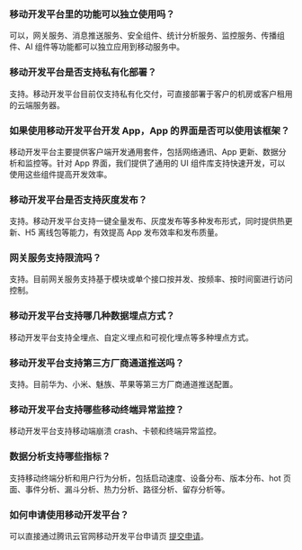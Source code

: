 ### 移动开发平台里的功能可以独立使用吗？
可以，网关服务、消息推送服务、安全组件、统计分析服务、监控服务、传播组件、AI 组件等功能都可以独立应用到移动服务中。

### 移动开发平台是否支持私有化部署？
支持。移动开发平台目前仅支持私有化交付，可直接部署于客户的机房或客户租用的云端服务器。

### 如果使用移动开发平台开发 App，App 的界面是否可以使用该框架？
移动开发平台主要提供客户端开发通用套件，包括网络通讯、App 更新、数据分析和监控等。针对 App 界面，我们提供了通用的 UI 组件库支持快速开发，可以使用这些组件提高开发效率。

### 移动开发平台是否支持灰度发布？
支持。移动开发平台支持一键全量发布、灰度发布等多种发布形式，同时提供热更新、H5 离线包等能力，有效提高 App 发布效率和发布质量。

### 网关服务支持限流吗？
支持。目前网关服务支持基于模块或单个接口按并发、按频率、按时间窗进行访问控制。

### 移动开发平台支持哪几种数据埋点方式？
移动开发平台支持全埋点、自定义埋点和可视化埋点等多种埋点方式。


### 移动开发平台支持第三方厂商通道推送吗？
支持。目前华为、小米、魅族、苹果等第三方厂商通道推送配置。


### 移动开发平台支持哪些移动终端异常监控？
移动开发平台支持移动端崩溃 crash、卡顿和终端异常监控。

### 数据分析支持哪些指标？
支持移动终端分析和用户行为分析，包括启动速度、设备分布、版本分布、hot 页面、事件分析、漏斗分析、热力分析、路径分析、留存分析等。

### 如何申请使用移动开发平台？
可以直接通过腾讯云官网移动开发平台申请页 [提交申请](https://cloud.tencent.com/apply/p/d05bfm5hjoc)。
